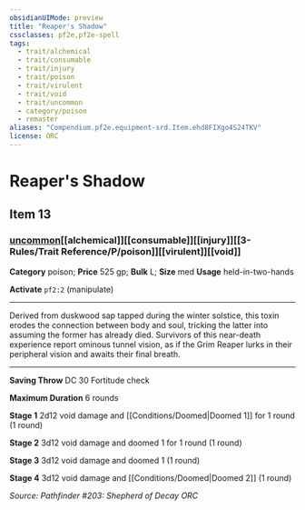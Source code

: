```yaml
---
obsidianUIMode: preview
title: "Reaper's Shadow"
cssclasses: pf2e,pf2e-spell
tags:
  - trait/alchemical
  - trait/consumable
  - trait/injury
  - trait/poison
  - trait/virulent
  - trait/void
  - trait/uncommon
  - category/poison
  - remaster
aliases: "Compendium.pf2e.equipment-srd.Item.ehd8FIXgo4S24TKV"
license: ORC
---
```

# Reaper's Shadow
## Item 13
### [uncommon](uncommon.md "Uncommon Rarity Trait")[[alchemical]][[consumable]][[injury]][[3-Rules/Trait Reference/P/poison]][[virulent]][[void]]

**Category** poison; 
**Price** 525 gp; 
**Bulk** L; **Size** med
**Usage** held-in-two-hands

**Activate** `pf2:2` (manipulate)

* * *

Derived from duskwood sap tapped during the winter solstice, this toxin erodes the connection between body and soul, tricking the latter into assuming the former has already died. Survivors of this near-death experience report ominous tunnel vision, as if the Grim Reaper lurks in their peripheral vision and awaits their final breath.

* * *

**Saving Throw** DC 30 Fortitude check

**Maximum Duration** 6 rounds

**Stage 1** 2d12 void damage and [[Conditions/Doomed|Doomed 1]] for 1 round (1 round)

**Stage 2** 3d12 void damage and doomed 1 for 1 round (1 round)

**Stage 3** 3d12 void damage and doomed 1 (1 round)

**Stage 4** 3d12 void damage and [[Conditions/Doomed|Doomed 2]] (1 round)

*Source: Pathfinder #203: Shepherd of Decay*
*ORC*